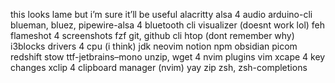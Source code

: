this looks lame but i’m sure it’ll be useful
alacritty
alsa 4 audio
arduino-cli
blueman, bluez, pipewire-alsa 4 bluetooth
cli visualizer (doesnt work lol)
feh
flameshot 4 screenshots
fzf
git, github cli
htop (dont remember why)
i3blocks
drivers 4 cpu (i think)
jdk 
neovim
notion
npm
obsidian
picom
redshift
stow
ttf-jetbrains–mono
unzip, wget 4 nvim plugins
vim
xcape 4 key changes
xclip 4 clipboard manager (nvim)
yay
zip
zsh, zsh-completions